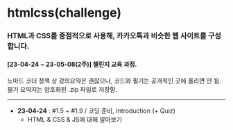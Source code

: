 # htmlcss(challenge)
### HTML과 CSS를 중점적으로 사용해, 카카오톡과 비슷한 웹 사이트를 구성합니다.  
#### [23-04-24 ~ 23-05-08(2주)] 챌린지 교육 과정.  
  
노마드 코더 정책 상 강의요약은 괜찮으나, 코드와 필기는 공개적인 곳에 올리면 안 됨.  
필기 요약지는 암호화된 .zip 파일로 저장함.

---

- **23-04-24** : #1.5 ~ #1.9 / 코딩 준비, Introduction (+ Quiz)
    - HTML & CSS & JS에 대해 알아보기